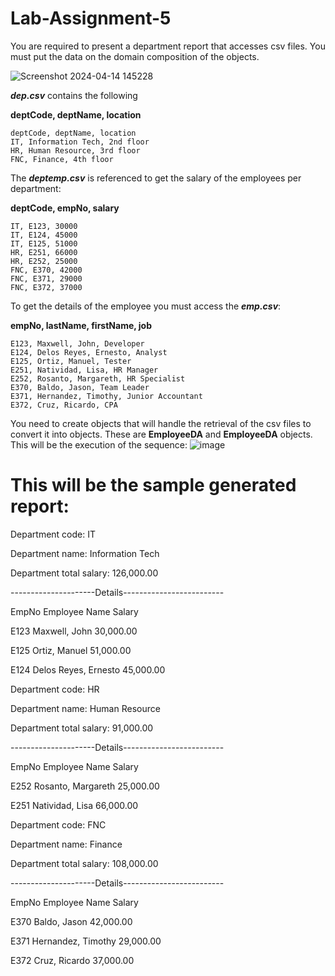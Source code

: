 # Lab-Assignment-5

You are required to present a department report that accesses csv files. You must put the data on the domain composition of the objects.

![Screenshot 2024-04-14 145228](https://github.com/SidneySavellona/Lab-Assignment-5/assets/153743474/1dc40c49-5407-485b-9f2e-c5f75073cc9d)

***dep.csv*** contains the following

**deptCode, deptName, location**

    deptCode, deptName, location
    IT, Information Tech, 2nd floor
    HR, Human Resource, 3rd floor
    FNC, Finance, 4th floor

The ***deptemp.csv*** is referenced to get the salary  of the employees per department:

**deptCode, empNo, salary**

    IT, E123, 30000
    IT, E124, 45000
    IT, E125, 51000
    HR, E251, 66000
    HR, E252, 25000
    FNC, E370, 42000
    FNC, E371, 29000
    FNC, E372, 37000

To get the details of the employee you must access the ***emp.csv***:

**empNo, lastName, firstName, job**

    E123, Maxwell, John, Developer
    E124, Delos Reyes, Ernesto, Analyst
    E125, Ortiz, Manuel, Tester
    E251, Natividad, Lisa, HR Manager
    E252, Rosanto, Margareth, HR Specialist
    E370, Baldo, Jason, Team Leader
    E371, Hernandez, Timothy, Junior Accountant
    E372, Cruz, Ricardo, CPA

You need to create objects that will handle the retrieval of the csv files to convert it into objects.  These are **EmployeeDA** and **EmployeeDA** objects.  This will be the execution of the sequence:
![image](https://github.com/SidneySavellona/Lab-Assignment-5/assets/153743474/0ee5e44a-b726-4e6c-ac1e-3f29204f4791)


# This will be the sample generated report:

Department code: IT

Department name: Information Tech

Department total salary: 126,000.00

---------------------Details-------------------------

EmpNo		 Employee Name	Salary

E123		Maxwell, John			30,000.00

E125		Ortiz, Manuel			51,000.00

E124		Delos Reyes, Ernesto		45,000.00


Department code: HR

Department name: Human Resource

Department total salary: 91,000.00

---------------------Details-------------------------

EmpNo		 Employee Name	Salary

E252		Rosanto, Margareth		25,000.00

E251		Natividad, Lisa		66,000.00


Department code: FNC

Department name: Finance

Department total salary: 108,000.00

---------------------Details-------------------------

EmpNo		 Employee Name	Salary

E370		Baldo, Jason			42,000.00

E371		Hernandez, Timothy		29,000.00

E372		Cruz, Ricardo			37,000.00

